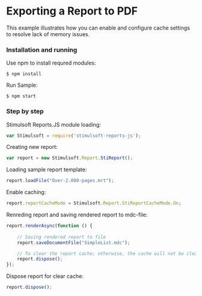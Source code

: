 # Exporting a Report to PDF

This example illustrates how you can enable and configure cache settings to resolve lack of memory issues.

### Installation and running
Use npm to install requred modules:
    
    $ npm install

Run Sample:

    $ npm start

### Step by step
Stimulsoft Reports.JS module loading:

```javascript
var Stimulsoft = require('stimulsoft-reports-js');
```

Creating new report:

```javascript
var report = new Stimulsoft.Report.StiReport();
```

Loading sample report template:

```javascript
report.loadFile("Over-2.000-pages.mrt");
```

Enable caching:

```javascript
report.reportCacheMode = Stimulsoft.Report.StiReportCacheMode.On;
```

Renreding report and saving rendered report to mdc-file:

```javascript
report.renderAsync(function () {
    
    // Saving rendered report to file
    report.saveDocumentFile("SimpleList.mdc");

    // To clear the report cache; otherwise, the cache will not be cleared
    report.dispose();
});
```

Dispose report for clear cache:

```javascript
report.dispose();
```
